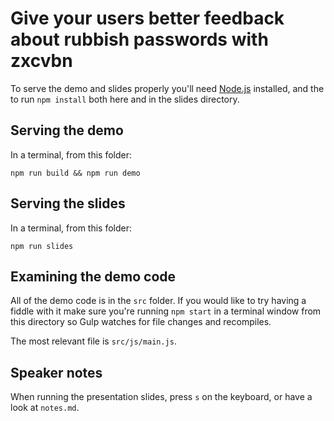 # Give your users better feedback about rubbish passwords with zxcvbn

To serve the demo and slides properly you'll need
[Node.js](https://nodejs.org/en/) installed, and the to run `npm install` both
here and in the slides directory.

## Serving the demo

In a terminal, from this folder:

`npm run build && npm run demo`

## Serving the slides

In a terminal, from this folder:

`npm run slides`

## Examining the demo code

All of the demo code is in the `src` folder. If you would like to try having a
fiddle with it make sure you're running `npm start` in a terminal window from
this directory so Gulp watches for file changes and recompiles.

The most relevant file is `src/js/main.js`.

## Speaker notes

When running the presentation slides, press `s` on the keyboard, or have a look
at `notes.md`.
